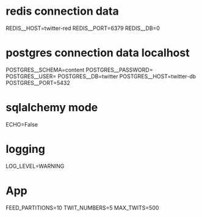 # redis connection data
REDIS__HOST=twitter-red
REDIS__PORT=6379
REDIS__DB=0

# postgres connection data localhost

POSTGRES__SCHEMA=content
POSTGRES__PASSWORD=
POSTGRES__USER=
POSTGRES__DB=twitter
POSTGRES__HOST=twitter-db
POSTGRES__PORT=5432

# sqlalchemy mode

ECHO=False

# logging

LOG_LEVEL=WARNING

# App

FEED_PARTITIONS=10
TWIT_NUMBERS=5
MAX_TWITS=500